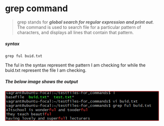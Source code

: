 # grep command

> grep stands for ***global search for regular expression and print out***. The command is used to search file for a particular pattern of characters, and displays all lines that contain that pattern.
##### syntax
    grep ful buid.txt

The ful in the syntax represent the pattern I am checking for while the buid.txt represent the file I am checking.
##### The below image shows the output
![Image showing the use of grep command](/Linux-Commands/image/grepsnip.png "output using grep command")